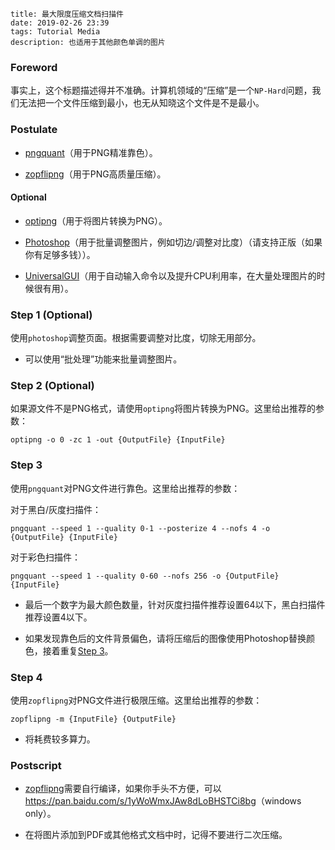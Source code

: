 ```
title: 最大限度压缩文档扫描件
date: 2019-02-26 23:39
tags: Tutorial Media
description: 也适用于其他颜色单调的图片
```

### Foreword

事实上，这个标题描述得并不准确。计算机领域的“压缩”是一个`NP-Hard`问题，我们无法把一个文件压缩到最小，也无从知晓这个文件是不是最小。

### Postulate

* [pngquant](https://pngquant.org)（用于PNG精准靠色）。

* [zopflipng](https://github.com/google/zopfli)（用于PNG高质量压缩）。

#### Optional

* [optipng](http://optipng.sourceforge.net)（用于将图片转换为PNG）。

* [Photoshop](https://www.adobe.com/photoshop)（用于批量调整图片，例如切边/调整对比度）（请支持正版（如果你有足够多钱））。

* [UniversalGUI](https://github.com/kkocdko/UniversalGUI)（用于自动输入命令以及提升CPU利用率，在大量处理图片的时候很有用）。

### Step 1 (Optional)

使用`photoshop`调整页面。根据需要调整对比度，切除无用部分。

* 可以使用“批处理”功能来批量调整图片。

### Step 2 (Optional)

如果源文件不是PNG格式，请使用`optipng`将图片转换为PNG。这里给出推荐的参数：

```
optipng -o 0 -zc 1 -out {OutputFile} {InputFile}
```

### Step 3

使用`pngquant`对PNG文件进行靠色。这里给出推荐的参数：

对于黑白/灰度扫描件：

```
pngquant --speed 1 --quality 0-1 --posterize 4 --nofs 4 -o {OutputFile} {InputFile}
```

对于彩色扫描件：

```
pngquant --speed 1 --quality 0-60 --nofs 256 -o {OutputFile} {InputFile}
```

* 最后一个数字为最大颜色数量，针对灰度扫描件推荐设置64以下，黑白扫描件推荐设置4以下。

* 如果发现靠色后的文件背景偏色，请将压缩后的图像使用Photoshop替换颜色，接着重复[Step 3](#step-3)。

### Step 4

使用`zopflipng`对PNG文件进行极限压缩。这里给出推荐的参数：

```
zopflipng -m {InputFile} {OutputFile}
```

* 将耗费较多算力。

### Postscript

* [zopflipng](https://github.com/google/zopfli)需要自行编译，如果你手头不方便，可以<https://pan.baidu.com/s/1yWoWmxJAw8dLoBHSTCi8bg>（windows only）。

* 在将图片添加到PDF或其他格式文档中时，记得不要进行二次压缩。
